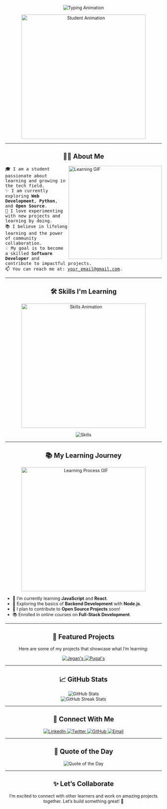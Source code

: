 <!-- Banner Section -->
<p align="center">
  <img src="https://readme-typing-svg.demolab.com?font=Fira+Code&size=22&duration=3000&pause=1000&color=26F7EB&center=true&vCenter=true&width=500&lines=Hi+there!+👋;I'm+a+Student+and+a+Lifelong+Learner;Exploring+the+World+of+Code+🌟" alt="Typing Animation">
</p>

<p align="center">
  <img src="https://media.giphy.com/media/f3iwJFOVOwuy7K6FFw/giphy.gif" alt="Student Animation" width="400" />
</p>

---

<h2 align="center"> 🧑‍🎓 About Me </h2>
<p>
  <img align="right" src="https://media.giphy.com/media/du3J3cXyzhj75IOgvA/giphy.gif" alt="Learning GIF" width="300" />
  <samp>
    🎓 I am a student passionate about learning and growing in the tech field.<br>
    ✨ I am currently exploring <b>Web Development</b>, <b>Python</b>, and <b>Open Source</b>.<br>
    🚀 I love experimenting with new projects and learning by doing.<br>
    📚 I believe in lifelong learning and the power of community collaboration.<br>
    💡 My goal is to become a skilled <b>Software Developer</b> and contribute to impactful projects.<br>
    📫 You can reach me at: <a href="mailto:your_email@gmail.com">your_email@gmail.com</a>.
  </samp>
</p>

---

<h2 align="center"> 🛠 Skills I'm Learning </h2>
<p align="center">
  <img src="https://media.giphy.com/media/SWoSkN6DxTszqIKEqv/giphy.gif" alt="Skills Animation" width="400" />
</p>
<p align="center">
  <img src="https://skillicons.dev/icons?i=html,css,javascript,python,react,github,git,java&theme=light" alt="Skills">
</p>

---

<h2 align="center"> 📚 My Learning Journey </h2>
<p align="center">
  <img src="https://media.giphy.com/media/iIqmM5tTjmpOB9mpbn/giphy.gif" alt="Learning Process GIF" width="400" />
</p>
<ul>
  <li>🌟 I’m currently learning <b>JavaScript</b> and <b>React</b>.</li>
  <li>🚀 Exploring the basics of <b>Backend Development</b> with <b>Node.js</b>.</li>
  <li>🎯 I plan to contribute to <b>Open Source Projects</b> soon!</li>
  <li>📚 Enrolled in online courses on <b>Full-Stack Development</b>.</li>
</ul>

---

<h2 align="center"> 🌟 Featured Projects </h2>
<p align="center">Here are some of my projects that showcase what I’m learning:</p>
<p align="center">
  <a href="https://github.com/yourusername/project1" target="_blank">
    <img src="https://github-readme-stats.vercel.app/api/pin/?username=JegankarthiMCA" alt="Jegan's">
  </a>
  <a href="https://github.com/yourusername/project2" target="_blank">
    <img src="https://github-readme-stats.vercel.app/api/pin/?username=JegankarthiMCA" alt="Pugal's">
  </a>
</p>

---

<h2 align="center"> 📈 GitHub Stats </h2>
<p align="center">
  <img src="https://github-readme-stats.vercel.app/api?username=yourusername&show_icons=true&theme=light&count_private=true" alt="GitHub Stats">
  <br>
  <img src="https://github-readme-streak-stats.herokuapp.com/?user=yourusername&theme=light" alt="GitHub Streak Stats">
</p>

---

<h2 align="center"> 🔗 Connect With Me </h2>
<p align="center">
  <a href="https://linkedin.com/in/yourusername" target="_blank">
    <img src="https://img.shields.io/badge/LinkedIn-%230077B5.svg?style=for-the-badge&logo=linkedin&logoColor=white" alt="LinkedIn">
  </a>
  <a href="https://twitter.com/yourusername" target="_blank">
    <img src="https://img.shields.io/badge/Twitter-%231DA1F2.svg?style=for-the-badge&logo=twitter&logoColor=white" alt="Twitter">
  </a>
  <a href="https://github.com/yourusername" target="_blank">
    <img src="https://img.shields.io/badge/GitHub-%23181717.svg?style=for-the-badge&logo=github&logoColor=white" alt="GitHub">
  </a>
  <a href="mailto:your_email@gmail.com" target="_blank">
    <img src="https://img.shields.io/badge/Email-%23D14836.svg?style=for-the-badge&logo=gmail&logoColor=white" alt="Email">
  </a>
</p>

---

<h2 align="center"> 🌈 Quote of the Day </h2>
<p align="center">
  <img src="https://quotes-github-readme.vercel.app/api?type=horizontal&theme=light" alt="Quote of the Day">
</p>

---

<h2 align="center"> ✨ Let’s Collaborate </h2>
<p align="center">
  I’m excited to connect with other learners and work on amazing projects together. Let’s build something great! 🚀
</p>
